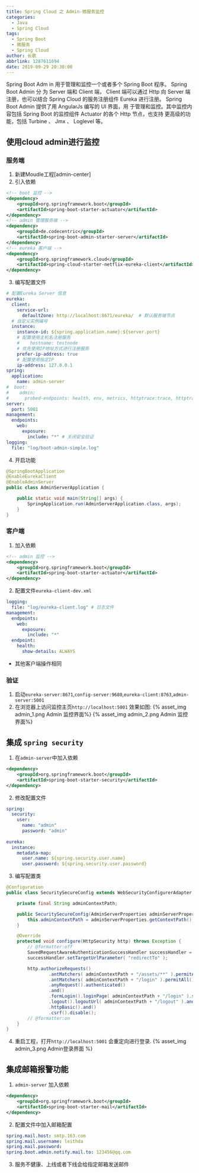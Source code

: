 ```yaml
---
title: Spring Cloud 之 Admin-微服务监控
categories:
  - Java
  - Spring Cloud
tags:
  - Spring Boot
  - 微服务
  - Spring Cloud
author: 长歌
abbrlink: 1287611694
date: 2019-09-29 20:30:00
---
```


Spring Boot Adm in 用于管理和监控一个或者多个 Spring Boot 程序。 Spring Boot Admin 分 为 Server 端和 Client 端， Client 端可以通过 Http 向 Server 端注册，也可以结合 Spring Cloud 的服务注册组件 Eureka 进行注册。 Spring Boot Admin 提供了用 AngularJs 编写的 Ul 界面，用 于管理和监控。其中监控内容包括 Spring Boot 的监控组件 Actuator 的各个 Http 节点，也支持 更高级的功能，包括 Turbine 、 Jmx 、 Loglevel 等。
<!-- More -->
## 使用cloud admin进行监控
### 服务端
1. 新建Moudle工程[admin-center]
2. 引入依赖
```xml
<!-- boot 监控 -->
<dependency>
    <groupId>org.springframework.boot</groupId>
    <artifactId>spring-boot-starter-actuator</artifactId>
</dependency>
<!-- admin 管理服务端 -->
<dependency>
    <groupId>de.codecentric</groupId>
    <artifactId>spring-boot-admin-starter-server</artifactId>
</dependency>
<!-- eureka 客户端 -->
<dependency>
    <groupId>org.springframework.cloud</groupId>
    <artifactId>spring-cloud-starter-netflix-eureka-client</artifactId>
</dependency>
```

3. 编写配置文件
```yml
# 配置Eureka Server 信息
eureka:
  client:
    service-url:
      defaultZone: http://localhost:8671/eureka/  # 默认服务端节点
  # 自定义实例编号
  instance:
    instance-id: ${spring.application.name}:${server.port}
    # 配置使用主机名注册服务
    #    hostname: testnode
    # 优先使用IP地址方式进行注册服务
    prefer-ip-address: true
    # 配置使用指定IP
    ip-address: 127.0.0.1
spring:
  application:
    name: admin-server
#  boot:
#    admin:
#      probed-endpoints: health, env, metrics, httptrace:trace, httptrace, threaddump:dump, threaddump, jolokia, info, logfile, refresh, flyway, liquibase, heapdump, loggers, auditevents, mappings, scheduledtasks, configprops, caches, beans
server:
  port: 5001
management:
  endpoints:
    web:
      exposure:
        include: "*" # 关闭安全验证
logging:
  file: "log/boot-admin-simple.log"
```

4. 开启功能
```java
@SpringBootApplication
@EnableEurekaClient
@EnableAdminServer
public class AdminServerApplication {

    public static void main(String[] args) {
        SpringApplication.run(AdminServerApplication.class, args);
    }
}
```

### 客户端
1. 加入依赖
```xml
<!-- admin 监控 -->
<dependency>
    <groupId>org.springframework.boot</groupId>
    <artifactId>spring-boot-starter-actuator</artifactId>
</dependency>
```

2. 配置文件`eureka-client-dev.xml`
```yml
logging:
  file: "log/eureka-client.log" # 日志文件
management:
  endpoints:
    web:
      exposure:
        include: "*"
  endpoint:
    health:
      show-details: ALWAYS
```
- 其他客户端操作相同

### 验证
1. 启动`eureka-server:8671`,`config-server:9680`,`eureka-client:8763`,`admin-server:5001`
2. 在浏览器上访问监控主页`http://localhost:5001`
效果如图:
{% asset_img admin_1.png Admin 监控界面%}
{% asset_img admin_2.png Admin 监控界面%}

## 集成 `spring security`

1. 在`admin-server`中加入依赖
```xml
<dependency>
    <groupId>org.springframework.boot</groupId>
    <artifactId>spring-boot-starter-security</artifactId>
</dependency>
```

2. 修改配置文件
```yml
spring:
  security:
    user:
      name: "admin"
      password: "admin"
      
eureka:
  instance:
    metadata-map:
      user.name: ${spring.security.user.name}
      user.password: ${spring.security.user.password}
```

3. 编写配置类
```java
@Configuration
public class SecuritySecureConfig extends WebSecurityConfigurerAdapter {

    private final String adminContextPath;

    public SecuritySecureConfig(AdminServerProperties adminServerProperties) {
        this.adminContextPath = adminServerProperties.getContextPath();
    }

    @Override
    protected void configure(HttpSecurity http) throws Exception {
        // @formatter:off
        SavedRequestAwareAuthenticationSuccessHandler successHandler = new SavedRequestAwareAuthenticationSuccessHandler();
        successHandler.setTargetUrlParameter( "redirectTo" );

        http.authorizeRequests()
                .antMatchers( adminContextPath + "/assets/**" ).permitAll()
                .antMatchers( adminContextPath + "/login" ).permitAll()
                .anyRequest().authenticated()
                .and()
                .formLogin().loginPage( adminContextPath + "/login" ).successHandler( successHandler ).and()
                .logout().logoutUrl( adminContextPath + "/logout" ).and()
                .httpBasic().and()
                .csrf().disable();
        // @formatter:on
    }
}
```

4. 重启工程，打开`http://localhost:5001` 会重定向进行登录.
{% asset_img admin_3.png Admin登录界面 %}

## 集成邮箱报警功能

1. `admin-server` 加入依赖
```xml
<dependency>
    <groupId>org.springframework.boot</groupId>
    <artifactId>spring-boot-starter-mail</artifactId>
</dependency>
```

2. 配置文件中加入邮箱配置
```yml
spring.mail.host: smtp.163.com
spring.mail.username: leithda
spring.mail.password:
spring.boot.admin.notify.mail.to: 123456@qq.com
```

3. 服务不健康、上线或者下线会给指定邮箱发送邮件